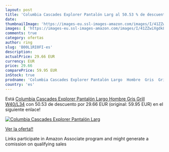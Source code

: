 ```yaml
---
layout: post
title: 'Columbia Cascades Explorer Pantalón Larg al 50.53 % de descuento'
date: 
thumbnailImage: 'https://images-eu.ssl-images-amazon.com/images/I/41ZZwiXgdkL._SL200_.jpg'
images: [ 'https://images-eu.ssl-images-amazon.com/images/I/41ZZwiXgdkL._SL200_.jpg' ]
comments: true
category: ofertas
author: ring
slug: 'B00L1RI0FI-es'
description:
actualPrice: 29.66 EUR
currency: EUR
price: 29.66
comparePrice: 59.95 EUR
inStock: true
prodname: 'Columbia Cascades Explorer Pantalón Largo  Hombre  Gris  Grill   W40/L34'
country: 'es'
---
```


Está [Columbia Cascades Explorer Pantalón Largo  Hombre  Gris  Grill   W40/L34](https://www.amazon.es/dp/B00L1RI0FI/?tag=tolees-21) con 50.53 de descuento por 29.66 EUR (original: 59.95 EUR) en el siguiente enlace!

[![Columbia Cascades Explorer Pantalón Larg](https://images-eu.ssl-images-amazon.com/images/I/41ZZwiXgdkL._SL200_.jpg)](https://www.amazon.es/dp/B00L1RI0FI/?tag=tolees-21)

[Ver la oferta!!](https://www.amazon.es/dp/B00L1RI0FI/?tag=tolees-21)

Links participate in Amazon Associate program and might generate a comission on qualifying sales


